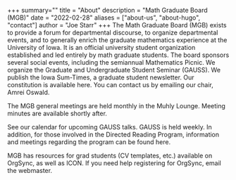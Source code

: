 +++
summary=""
title = "About"
description = "Math Graduate Board (MGB)"
date = "2022-02-28"
aliases = ["about-us", "about-hugo", "contact"]
author = "Joe Starr"
+++
The Math Graduate Board (MGB) exists to provide a forum for departmental discourse, to organize departmental events, and to generally enrich the graduate mathematics experience at the University of Iowa.  It is an official university student organization established and led entirely by math graduate students.  The board sponsors several social events, including the semiannual Mathematics Picnic.  We organize the Graduate and Undergraduate Student Seminar (GAUSS).  We publish the Iowa Sum-Times, a graduate student newsletter.  Our constitution is available here.  You can contact us by emailing our chair, Amrei Oswald.

The MGB general meetings are held monthly in the Muhly Lounge.  Meeting minutes are available shortly after.

See our calendar for upcoming GAUSS talks.  GAUSS is held weekly. In addition, for those involved in the Directed Reading Program, information and meetings regarding the program can be found here.

MGB has resources for grad students (CV templates, etc.) available on OrgSync, as well as ICON.  If you need help registering for OrgSync, email the webmaster.
